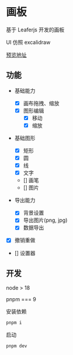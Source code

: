 # 画板

基于 Leaferjs 开发的画板

UI 仿照 excalidraw

[预览地址](https://luminous.xjq.icu)

## 功能

- 基础能力

  - [x] 画布拖拽、缩放
  - [x] 图形编辑
    - [x] 移动
    - [x] 缩放

- 基础图形

  - [x] 矩形
  - [x] 圆
  - [x] 线
  - [x] 文字
  - [] 画笔
  - [] 图片

- 导出能力

  - [x] 背景设置
  - [x] 导出图片(png, jpg)
  - [x] 数据导出

- [x] 撤销重做
- [] 设置器

## 开发

node > 18

pnpm === 9

安装依赖

```sh
pnpm i
```

启动

```sh
pnpm dev
```
